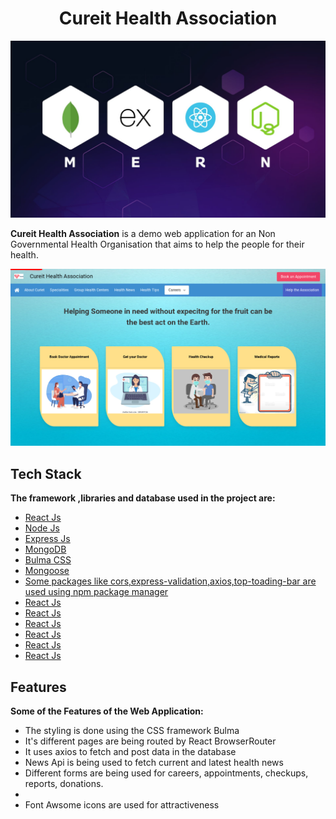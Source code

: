 <h1 align="center" >Cureit Health Association</h1>
<img src="./readmeAssets/mern.png">
<p align="left">
<b>Cureit Health Association</b> is a demo web application for an Non Governmental Health Organisation that aims to help the people for their health. 
</p>
<img src='./readmeAssets/Screenshot%202023-04-26%2012.48.44%20PM.png' >
<h2>Tech Stack </h2>
<b>The framework ,libraries and database used in the project are: </b>
<ul>
    <li><a href="react.dev" target="_blank">React Js</a></li>
    <li><a href="https://nodejs.org/en" target="_blank">Node Js</a></li>
    <li><a href="https://expressjs.com/" target="_blank">Express Js</a></li>
    <li><a href="https://mongodb.com/" target="_blank">MongoDB</a></li>
    <li><a href="https://bulma.io/" target="_blank">Bulma CSS</a></li>
    <li><a href="https://mongoosejs.com/" target="_blank">Mongoose</a></li>
    <li><a href="https://www.npmjs.com/" target="_blank" width="60%">Some packages like cors,express-validation,axios,top-toading-bar are used using npm package manager</a></li>
    <li><a href="react.dev" target="_blank">React Js</a></li>
    <li><a href="react.dev" target="_blank">React Js</a></li>
    <li><a href="react.dev" target="_blank">React Js</a></li>
    <li><a href="react.dev" target="_blank">React Js</a></li>
    <li><a href="react.dev" target="_blank">React Js</a></li>
    <li><a href="react.dev" target="_blank">React Js</a></li>

</ul>
<h2>Features </h2>
<b> Some of the Features of the Web Application:</b>
<ul align="left">
    <li>The styling is done using the CSS framework Bulma</li>
    <li>It's different pages are being routed by React BrowserRouter</li>
    <li>It uses axios to fetch and post data in the database</li>
    <li>News Api is being used to fetch current and latest health news </li>
    <li>Different forms are being used for careers, appointments, checkups, reports, donations.<li>
    <li>Font Awsome icons are used for attractiveness</li>

</ul>

